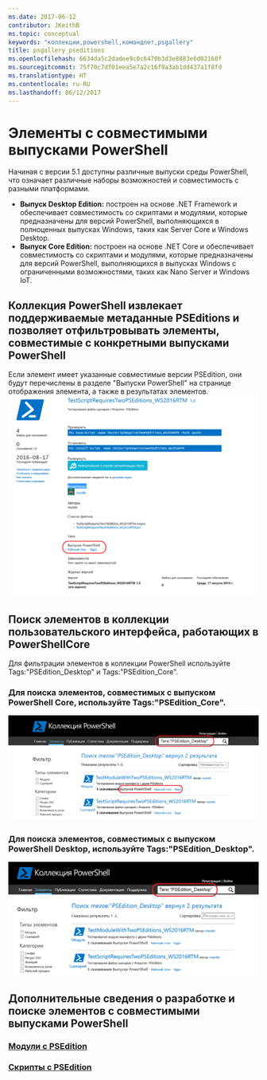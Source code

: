 ```yaml
---
ms.date: 2017-06-12
contributor: JKeithB
ms.topic: conceptual
keywords: "коллекции,powershell,командлет,psgallery"
title: psgallery_pseditions
ms.openlocfilehash: 6634da5c2dadee9c0c6470b3d3e8883e6d02160f
ms.sourcegitcommit: 75f70c7df01eea5e7a2c16f9a3ab1dd437a1f8fd
ms.translationtype: HT
ms.contentlocale: ru-RU
ms.lasthandoff: 06/12/2017
---
```

<a id="items-with-compatible-powershell-editions" class="xliff"></a>
# Элементы с совместимыми выпусками PowerShell
Начиная с версии 5.1 доступны различные выпуски среды PowerShell, что означает различные наборы возможностей и совместимость с разными платформами.

- **Выпуск Desktop Edition:** построен на основе .NET Framework и обеспечивает совместимость со скриптами и модулями, которые предназначены для версий PowerShell, выполняющихся в полноценных выпусках Windows, таких как Server Core и Windows Desktop.
- **Выпуск Core Edition:** построен на основе .NET Core и обеспечивает совместимость со скриптами и модулями, которые предназначены для версий PowerShell, выполняющихся в выпусках Windows с ограниченными возможностями, таких как Nano Server и Windows IoT.

<a id="powershell-gallery-extracts-supported-pseditions-metadata-and-allows-you-to-filters-the-items-compatible-for-specific-powershell-editions" class="xliff"></a>
## Коллекция PowerShell извлекает поддерживаемые метаданные PSEditions и позволяет отфильтровывать элементы, совместимые с конкретными выпусками PowerShell

Если элемент имеет указанные совместимые версии PSEdition, они будут перечислены в разделе "Выпуски PowerShell" на странице отображения элемента, а также в результатах элементов.
![Страница отображения элемента с выпусками PSEdition](Images/ItemDisplayPageWithPSEditions.PNG)

<a id="search-for-items-in-the-gallery-ui-which-works-on-powershellcore" class="xliff"></a>
## Поиск элементов в коллекции пользовательского интерфейса, работающих в PowerShellCore
Для фильтрации элементов в коллекции PowerShell используйте Tags:"PSEdition_Desktop" и Tags:"PSEdition_Core".

<a id="use-tagspseditioncore-to-search-items-compatible-with-powershell-core-edition" class="xliff"></a>
### Для поиска элементов, совместимых с выпуском PowerShell Core, используйте Tags:"PSEdition_Core".
![Результаты поиска элементов, совместимых с Core PSEdition](Images/SearchResultsWithPSEditions.PNG)

<a id="use-tagspseditiondesktop-to-search-items-compatible-with-powershell-desktop-edition" class="xliff"></a>
### Для поиска элементов, совместимых с выпуском PowerShell Desktop, используйте Tags:"PSEdition_Desktop".
![Результаты поиска элементов, совместимых с Desktop PSEdition](Images/SearchResultsWithPSEdition_Desktop.PNG)

<a id="more-details-on-authoring-and-finding-the-items-with-compatible-powershell-editions" class="xliff"></a>
## Дополнительные сведения о разработке и поиске элементов с совместимыми выпусками PowerShell
<a id="modules-with-pseditionspsgetmodulemodulewithpseditionsupportmd" class="xliff"></a>
### [Модули с PSEdition](../psget/module/modulewithpseditionsupport.md)
<a id="scripts-with-pseditionspsgetscriptscriptwithpseditionsupportmd" class="xliff"></a>
### [Скрипты с PSEdition](../psget/script/scriptwithpseditionsupport.md)

